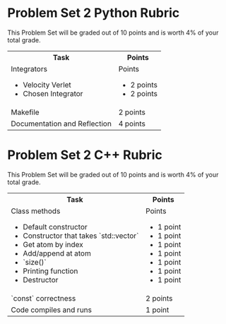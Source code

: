 # Problem Set 2 Python Rubric

This Problem Set will be graded out of 10 points and is worth 4% of your total grade.

<table width="100%">
    <tr>
        <th>
            Task
        </th>
        <th>
            Points
        </th>
    </tr>
    <tr>
        <td>
            Integrators
                <ul>
                    <li> Velocity Verlet
                    <li> Chosen Integrator
                </ul>
        </td>
        <td>
            Points
                <ul>
                    <li> 2 points
                    <li> 2 points
                </ul>
        </td>
    </tr>
    <tr>
    <td>
        Makefile
    </td>
    <td>
        2 points
    </td>
    </tr>
    <tr>
    <td>
        Documentation and Reflection
    </td>
    <td>
        4 points
    </td>


</table>

# Problem Set 2 C++ Rubric

This Problem Set will be graded out of 10 points and is worth 4% of your total grade.

<table width="100%">
    <tr>
        <th>
            Task
        </th>
        <th>
            Points
        </th>
    </tr>
    <tr>
        <td>
            Class methods
                <ul>
                    <li> Default constructor
                    <li> Constructor that takes `std::vector`
                    <li> Get atom by index
                    <li> Add/append at atom
                    <li> `size()`
                    <li> Printing function
                    <li> Destructor
                </ul>
        </td>
        <td>
            Points
                <ul>
                    <li> 1 point
                    <li> 1 point
                    <li> 1 point
                    <li> 1 point
                    <li> 1 point
                    <li> 1 point
                    <li> 1 point
                </ul>
        </td>
    </tr>
    <tr>
    <td>
        `const` correctness
    </td>
    <td>
        2 points
    </td>
    </tr>
    <tr>
    <td>
        Code compiles and runs
    </td>
    <td>
        1 point
    </td>


</table>